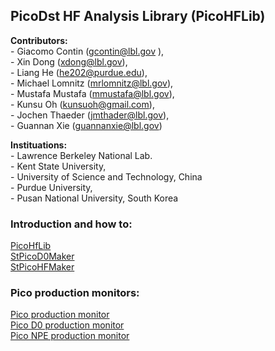 ## PicoDst HF Analysis Library (PicoHFLib)  

**Contributors:**  
                - Giacomo Contin  (gcontin@lbl.gov ),  
                - Xin Dong        (xdong@lbl.gov),  
                - Liang He        (he202@purdue.edu),  
                - Michael Lomnitz (mrlomnitz@lbl.gov),  
                - Mustafa Mustafa (mmustafa@lbl.gov),  
                - Kunsu Oh        (kunsuoh@gmail.com),  
                - Jochen Thaeder  (jmthader@lbl.gov),   
                - Guannan Xie     (guannanxie@lbl.gov)  
                  
**Instituations:**  
                - Lawrence Berkeley National Lab.  
                - Kent State University,  
                - University of Science and Technology, China  
                - Purdue University,  
                - Pusan National University, South Korea  

### Introduction and how to:  
[PicoHfLib](https://drupal.star.bnl.gov/STAR/system/files/2016-06-01-Jochen-Mustafa_0.pdf)  
[StPicoD0Maker](http://www.star.bnl.gov/protected/heavy/mstftsm/run14/talks/2015-04-02.pdf)  
[StPicoHFMaker](http://www.star.bnl.gov/protected/heavy/mstftsm/run14/talks/PWG_HF_JMT_2015-04-02.pdf)  

### Pico production monitors:
[Pico production monitor](http://portal.nersc.gov/project/star/mustafa/picoProductionMonitor/)  
[Pico D0 production monitor](http://www.star.bnl.gov/protected/heavy/mstftsm/run14/picoD0ProductionMonitor/)  
[Pico NPE production monitor](http://www.star.bnl.gov/protected/heavy/kunsu/run14/picoNpeProductionMonitor/)  
